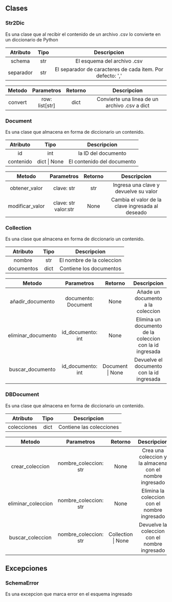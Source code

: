 ## Clases

### Str2Dic
Es una clase que al recibir el contenido de un archivo .csv lo convierte en un diccionario de Python

|  Atributo | Tipo |                        Descripcion                        |
|:---------:|:----:|:---------------------------------------------------------:|
|   schema  |  str |                El esquema del archivo .csv                |
| separador |  str | El separador de caracteres de cada item. Por defecto: ',' |

|  Metodo |   Parametros   | Retorno |                  Descripcion                  |
|:-------:|:--------------:|:-------:|:---------------------------------------------:|
| convert | row: list[str] |   dict  | Convierte una linea de un archivo .csv a dict |

### Document
Es una clase que almacena en forma de diccionario un contenido.

|  Atributo |     Tipo     |         Descripcion        |
|:---------:|:------------:|:--------------------------:|
|     id    |      int     |     la ID del documento    |
| contenido | dict \| None | El contenido del documento |

|      Metodo     |        Parametros       | Retorno |                    Descripcion                   |
|:---------------:|:-----------------------:|:-------:|:------------------------------------------------:|
|  obtener_valor  |        clave: str       |   str   |       Ingresa una clave y devuelve su valor      |
| modificar_valor | clave: str<br>valor:str |   None  | Cambia el valor de la clave ingresada al deseado |

### Collection
Es una clase que almacena en forma de diccionario un contenido.

|  Atributo  | Tipo |        Descripcion        |
|:----------:|:----:|:-------------------------:|
|   nombre   |  str | El nombre de la coleccion |
| documentos | dict |  Contiene los documentos  |

|       Metodo       |      Parametros     |      Retorno     |                        Descripcion                       |
|:------------------:|:-------------------:|:----------------:|:--------------------------------------------------------:|
|  añadir_documento  | documento: Document |       None       |             Añade un documento a la coleccion            |
| eliminar_documento |  id_documento: int  |       None       | Elimina un documento de la coleccion con la id ingresada |
|  buscar_documento  |  id_documento: int  | Document \| None |         Devuelve el documento con la id ingresada        |

### DBDocument
Es una clase que almacena en forma de diccionario un contenido.

|   Atributo  | Tipo |        Descripcion       |
|:-----------:|:----:|:------------------------:|
| colecciones | dict | Contiene las colecciones |

|       Metodo       |       Parametros      |       Retorno      |                        Descripcion                       |
|:------------------:|:---------------------:|:------------------:|:--------------------------------------------------------:|
|   crear_coleccion  | nombre_coleccion: str |        None        | Crea una coleccion y la almacena con el nombre ingresado |
| eliminar_coleccion | nombre_coleccion: str |        None        |       Elimina la coleccion con el nombre ingresado       |
|  buscar_coleccion  | nombre_coleccion: str | Collection \| None |       Devuelve la coleccion con el nombre ingresado      |
## Excepciones

### SchemaError
Es una excepcion que marca error en el esquema ingresado